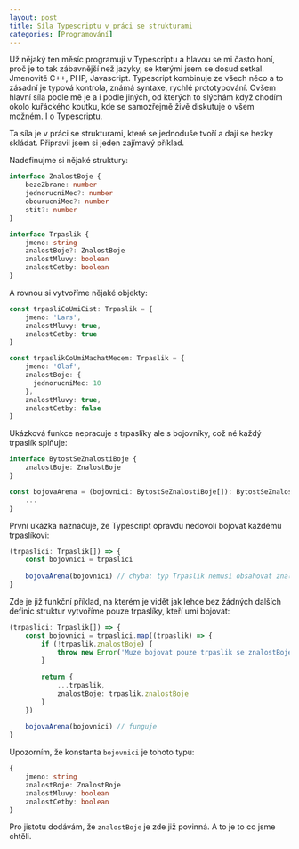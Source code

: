 ```yaml
---
layout: post
title: Síla Typescriptu v práci se strukturami
categories: [Programování]
---
```

Už nějaký ten měsíc programuji v Typescriptu a hlavou se mi často honí, proč je to tak zábavnější než jazyky, se kterými jsem se dosud setkal. Jmenovitě C++, PHP, Javascript. Typescript kombinuje ze všech něco a to zásadní je typová kontrola, známá syntaxe, rychlé prototypování. Ovšem hlavní síla podle mě je a i podle jiných, od kterých to slýchám když chodím okolo kuřáckého koutku, kde se samozřejmě živě diskutuje o všem možném. I o Typescriptu.

Ta síla je v práci se strukturami, které se jednoduše tvoří a dají se hezky skládat. Připravil jsem si jeden zajímavý příklad.

Nadefinujme si nějaké struktury:
```typescript
interface ZnalostBoje {
	bezeZbrane: number
	jednorucniMec?: number
	obourucniMec?: number
	stit?: number
}

interface Trpaslik {
	jmeno: string
	znalostBoje?: ZnalostBoje
	znalostMluvy: boolean
	znalostCetby: boolean
}
```

A rovnou si vytvoříme nějaké objekty:
```typescript
const trpasliCoUmiCist: Trpaslik = {
	jmeno: 'Lars',
	znalostMluvy: true,
	znalostCetby: true
}

const trpaslikCoUmiMachatMecem: Trpaslik = {
	jmeno: 'Olaf',
	znalostBoje: {
	  jednorucniMec: 10
	},
	znalostMluvy: true,
	znalostCetby: false
}
```

Ukázková funkce nepracuje s trpaslíky ale s bojovníky, což né každý trpaslík splňuje:
```typescript
interface BytostSeZnalostiBoje {
	znalostBoje: ZnalostBoje
}

const bojovaArena = (bojovnici: BytostSeZnalostiBoje[]): BytostSeZnalostiBoje => {
	...
}
```

První ukázka naznačuje, že Typescript opravdu nedovolí bojovat každému trpaslíkovi:
```typescript
(trpaslici: Trpaslik[]) => {
	const bojovnici = trpaslici
	
	bojovaArena(bojovnici) // chyba: typ Trpaslik nemusí obsahovat znalostBoje
}
```

Zde je již funkční příklad, na kterém je vidět jak lehce bez žádných dalších definic struktur vytvoříme pouze trpaslíky, kteří umí bojovat:
```typescript
(trpaslici: Trpaslik[]) => {
	const bojovnici = trpaslici.map((trpaslik) => {
		if (!trpaslik.znalostBoje) {
			throw new Error('Muze bojovat pouze trpaslik se znalostBoje.')
		}
		
		return {
			...trpaslik,
			znalostBoje: trpaslik.znalostBoje
		}
	})
	
	bojovaArena(bojovnici) // funguje
}
```

Upozorním, že konstanta `bojovnici` je tohoto typu:
```typescript
{
	jmeno: string
	znalostBoje: ZnalostBoje
	znalostMluvy: boolean
	znalostCetby: boolean
}
```
Pro jistotu dodávám, že `znalostBoje` je zde již povinná. A to je to co jsme chtěli.
